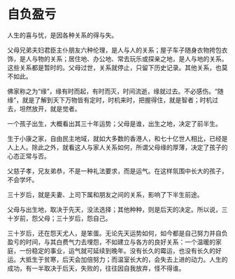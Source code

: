 # 自负盈亏

人生的喜与忧，是因各种关系的得与失。 

父母兄弟夫妇君臣主仆朋友六种伦理，是人与人的关系；屋子车子随身衣物挎包衣饰，是人与物的关系；居住地、办公地、常去玩乐或探亲之地，是人与地的关系。这些关系都是暂时的。父母过世，关系就停止，只留下历史记录。其他关系，也莫不如此。 

佛家称之为“缘”，缘有时而起，有时而灭，时间流逝，缘就过去。不必感伤。“随缘”，就是了解到天下万物皆有定时，时机来时，把握得住，就是智者；时机过去，坦然放开，就是觉者。 

一个孩子出生，大概看出其三十年运势；父母是谁，出生之地，决定了前半生。 

生于小康之家，自由民主地域，就如大多数的香港人，和七十亿世人相比，已经是人上人。除此之外，就看这人与家人关系如何，所谓父母缘的厚薄，决定了孩子的心态正常与否。 

父慈子孝，兄友弟恭，不是一种礼法要求，而是运气。在这样氛围中长大的孩子，不会学坏。 

三十岁后，就是夫妻、上司下属和朋友之间的关系，影响了下半生前途。 

父母与出生地，取决于先天，没法选择；其他种种，则是后天的决定。所以说，三十岁前，怨父母；三十岁后，怨自己。 

三十岁后，还在怨天尤人，是笨蛋。无论先天运势如何，如今都是自己努力并自负盈亏的时间，与其白费气力去埋怨，不如建立与各方的良好关系：一个温暖的家庭，一份稳定的事业，运气就可延续到晚年。没有长久的霉运，也没有长久的好运。大抵生于贫寒，后天会加倍努力；而温室长大的，会失去上进的动力。人生的成功，有一半取决于后天，失败的，往往因自我放弃，怪不得谁。